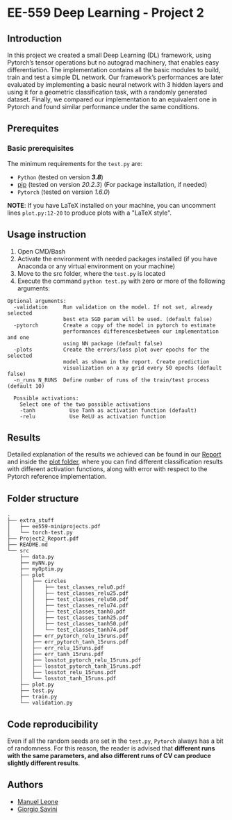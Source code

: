 # EE-559 Deep Learning - Project 2

## Introduction
In this project we created a small Deep Learning (DL) framework, using Pytorch’s tensor operations but no autograd machinery, that enables easy differentiation. 
The implementation contains all the basic modules to build, train and test a simple DL network. 
Our framework’s performances are later evaluated by implementing a basic neural network with 3 hidden layers and using it for a geometric classification task, with a randomly generated dataset. 
Finally, we compared our implementation to an equivalent one in Pytorch and found similar performance under the same conditions.

## Prerequites
### Basic prerequisites
The minimum requirements for the `test.py` are:
- `Python` (tested on version **_3.8_**)
- [pip](https://pip.pypa.io/en/stable/) (tested on version *20.2.3*) (For package installation, if needed)
- `Pytorch` (tested on version *1.6.0*)

**NOTE**: If you have LaTeX installed on your machine, you can uncomment lines `plot.py:12-20` to produce plots with a "LaTeX style". 

## Usage instruction
1. Open CMD/Bash
2. Activate the environment with needed packages installed (if you have Anaconda or any virtual environment on your machine)
3. Move to the src folder, where the `test.py` is located
4. Execute the command ```python test.py``` with zero or more of the following arguments:
```
Optional arguments:
  -validation     Run validation on the model. If not set, already selected
                  best eta SGD param will be used. (default false)
  -pytorch        Create a copy of the model in pytorch to estimate
                  performances differencesbetween our implementation and one
                  using NN package (default false)
  -plots          Create the errors/loss plot over epochs for the selected
                  model as shown in the report. Create prediction
                  visualization on a xy grid every 50 epochs (default false)
  -n_runs N_RUNS  Define number of runs of the train/test process (default 10)

  Possible activations:
    Select one of the two possible activations
    -tanh           Use Tanh as activation function (default)
    -relu           Use ReLU as activation function

```

## Results
Detailed explanation of the results we achieved can be found in our [Report](https://github.com/giorgiosav/dl-proj2/blob/master/Project2_Report.pdf) and inside the
[plot folder](https://github.com/giorgiosav/dl-proj2/tree/master/src/plot), where you can find different classification results with different activation functions,
along with error with respect to the Pytorch reference implementation. 

## Folder structure
```
.
├── extra_stuff
│   ├── ee559-miniprojects.pdf
│   └── torch-test.py
├── Project2_Report.pdf
├── README.md
└── src
    ├── data.py
    ├── myNN.py
    ├── myOptim.py
    ├── plot
    │   ├── circles
    │   │   ├── test_classes_relu0.pdf
    │   │   ├── test_classes_relu25.pdf
    │   │   ├── test_classes_relu50.pdf
    │   │   ├── test_classes_relu74.pdf
    │   │   ├── test_classes_tanh0.pdf
    │   │   ├── test_classes_tanh25.pdf
    │   │   ├── test_classes_tanh50.pdf
    │   │   └── test_classes_tanh74.pdf
    │   ├── err_pytorch_relu_15runs.pdf
    │   ├── err_pytorch_tanh_15runs.pdf
    │   ├── err_relu_15runs.pdf
    │   ├── err_tanh_15runs.pdf
    │   ├── losstot_pytorch_relu_15runs.pdf
    │   ├── losstot_pytorch_tanh_15runs.pdf
    │   ├── losstot_relu_15runs.pdf
    │   └── losstot_tanh_15runs.pdf
    ├── plot.py
    ├── test.py
    ├── train.py
    └── validation.py

```

## Code reproducibility
Even if all the random seeds are set in the `test.py`, `Pytorch` always has a bit of randomness.
For this reason, the reader is advised that **different runs with the same parameters, and also different runs of CV can produce slightly different results**.  

## Authors
- [Manuel Leone](https://github.com/manuleo)
- [Giorgio Savini](https://github.com/giorgiosav)
